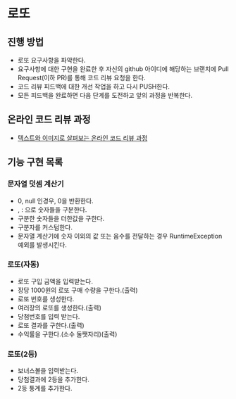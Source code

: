 # 로또
## 진행 방법
* 로또 요구사항을 파악한다.
* 요구사항에 대한 구현을 완료한 후 자신의 github 아이디에 해당하는 브랜치에 Pull Request(이하 PR)를 통해 코드 리뷰 요청을 한다.
* 코드 리뷰 피드백에 대한 개선 작업을 하고 다시 PUSH한다.
* 모든 피드백을 완료하면 다음 단계를 도전하고 앞의 과정을 반복한다.

## 온라인 코드 리뷰 과정
* [텍스트와 이미지로 살펴보는 온라인 코드 리뷰 과정](https://github.com/next-step/nextstep-docs/tree/master/codereview)

## 기능 구현 목록

### 문자열 덧셈 계산기
- 0, null 인경우, 0을 반환한다.
- , : 으로 숫자들을 구분한다.
- 구분한 숫자들을 더한값을 구한다.
- 구분자를 커스텀한다.
- 문자열 계산기에 숫자 이외의 값 또는 음수를 전달하는 경우 RuntimeException 예외를 발생시킨다.

### 로또(자동)
- 로또 구입 금액을 입력받는다.
- 장당 1000원의 로또 구매 수량을 구한다.(출력)
- 로또 번호를 생성한다.
- 여러장의 로또를 생성한다.(출력)
- 당첨번호를 입력 받는다.
- 로또 결과를 구한다.(출력)
- 수익률을 구한다.(소수 둘쨋자리)(출력)

### 로또(2등)
- 보너스볼을 입력받는다.
- 당첨결과에 2등을 추가한다.
- 2등 통계를 추가한다.